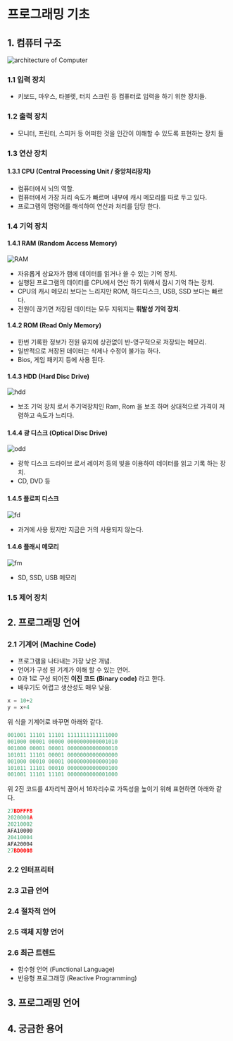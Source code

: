 #  프로그래밍 기초 

## 1. 컴퓨터 구조 

![architecture of Computer](http://cayfer.bilkent.edu.tr/~cayfer/ctp203/arch1.gif)

### 1.1 입력 장치

- 키보드, 마우스, 타블렛, 터치 스크린 등 컴퓨터로 입력을 하기 위한 장치들. 

### 1.2 출력 장치 

- 모니터, 프린터, 스피커 등 어떠한 것을 인간이 이해할 수 있도록 표현하는 장치 들 

### 1.3 연산 장치 

#### 1.3.1 CPU (Central Processing Unit / 중앙처리장치)

- 컴퓨터에서 뇌의 역할. 
- 컴퓨터에서 가장 처리 속도가 빠르며 내부에 캐시 메모리를 따로 두고 있다. 
- 프로그램의 명령어를 해석하여 연산과 처리를 담당 한다. 

### 1.4 기억 장치 

#### 1.4.1 RAM (Random Access Memory)

![RAM](http://dimg.donga.com/wps/NEWS/IMAGE/2014/10/22/67345493.1.jpg)

- 자유롭게 상요자가 램에 데이터를 읽거나 쓸 수 있는 기억 장치. 
- 실행된 프로그램의 데이터를 CPU에서 연산 하기 위해서 잠시 기억 하는 장치. 
- CPU의 캐시 메모리 보다는 느리지만 ROM, 하드디스크, USB, SSD 보다는 빠르다. 
- 전원이 끊기면 저장된 데이터는 모두 지워지는 **휘발성 기억 장치**. 

#### 1.4.2 ROM (Read Only Memory)

- 한번 기록한 정보가 전원 유지에 상관없이 반-영구적으로 저장되는 메모리. 
- 일반적으로 저장된 데이터는 삭제나 수정이 불가능 하다. 
- Bios, 게임 패키지 등에 사용 된다. 

#### 1.4.3 HDD (Hard Disc Drive)

![hdd](http://www.allwhitebackground.com/images/1/Hard-Disk-13.jpg)

- 보조 기억 장치 로서 주기억장치인 Ram, Rom 을 보조 하며 상대적으로 가격이 저렴하고 속도가 느리다. 

#### 1.4.4 광 디스크  (Optical Disc Drive)

![odd](http://blog.promodirect.com/wp-content/uploads/cds.jpg)

- 광학 디스크 드라이브 로서 레이저 등의 빛을 이용하여 데이터를 읽고 기록 하는 장치. 
- CD, DVD 등 

#### 1.4.5 플로피 디스크 

![fd](https://upload.wikimedia.org/wikipedia/commons/thumb/a/aa/Floppy_disk_2009_G1.jpg/450px-Floppy_disk_2009_G1.jpg)

- 과거에 사용 됬지만 지금은 거의 사용되지 않는다. 

#### 1.4.6  플래시 메모리 

![fm](http://electronicdesign.com/site-files/electronicdesign.com/files/archive/electronicdesign.com/content/content/73600/73600_fig01.jpg)

- SD, SSD, USB 메모리

### 1.5 제어 장치 

## 2. 프로그래밍 언어 

### 2.1 기계어 (Machine Code)

- 프로그램을 나타내는 가장 낮은 개념. 
- 언어가 구성 된 기계가 이해 할 수 있는 언어. 
- 0과 1로 구성 되어진 **이진 코드 (Binary code)**  라고 한다.
- 배우기도 어렵고 생산성도 매우 낮음. 

```c++
x = 10+2
y = x+4
```
위 식을 기계어로 바꾸면 아래와 같다. 

```c++
001001 11101 11101 1111111111111000
001000 00001 00000 0000000000001010
001000 00001 00001 0000000000000010
101011 11101 00001 0000000000000000
001000 00010 00001 0000000000000100
101011 11101 00010 0000000000000100
001001 11101 11101 0000000000001000
```

위 2진 코드를 4자리씩 끊어서 16자리수로 가독성을 높이기 위해 표현하면 아래와 같다. 

```c++
27BDFFF8
2020000A
20210002
AFA10000
20410004
AFA20004
27BD0008
```

### 2.2 인터프리터 

### 2.3 고급 언어 

### 2.4 절차적 언어

### 2.5 객체 지향 언어 

### 2.6 최근 트렌드 

- 함수형 언어 (Functional Language)
- 반응형 프로그래밍 (Reactive Programming)

## 3. 프로그래밍 언어 

## 4. 궁금한 용어 
